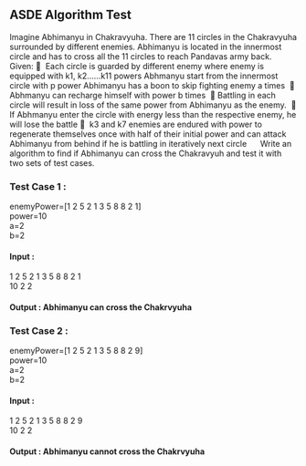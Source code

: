 ## ASDE Algorithm Test

Imagine Abhimanyu in Chakravyuha. There are 11 circles in the Chakravyuha surrounded by different enemies.
Abhimanyu is located in the innermost circle and has to cross all the 11 circles to reach Pandavas army back. 
 
Given:
  Each circle is guarded by different enemy where enemy is equipped with k1, k2……k11 powers
Abhmanyu start from the innermost circle with p power Abhimanyu has a boon to skip fighting enemy
a times 
 Abhmanyu can recharge himself with power b times 
 Battling in each circle will result in loss of the same power from Abhimanyu as the enemy. 
 If Abhmanyu enter the circle with energy less than the respective enemy, he will lose the battle
  k3 and k7 enemies are endured with power to regenerate themselves once with half of their initial
power and can attack Abhimanyu from behind if he is battling in iteratively next circle 
 
 
Write an algorithm to find if Abhimanyu can cross the Chakravyuh and test it with two sets of test cases.


### Test Case 1 : 
enemyPower=[1 2 5 2 1 3 5 8 8 2 1] </br>
power=10 </br>
a=2 </br>
b=2 </br>

#### Input : 
1 2 5 2 1 3 5 8 8 2 1 </br>
10  2  2

#### Output : Abhimanyu can cross the Chakrvyuha

### Test Case 2 : 
enemyPower=[1 2 5 2 1 3 5 8 8 2 9] </br>
power=10 </br>
a=2 </br>
b=2 </br>

#### Input : 
1 2 5 2 1 3 5 8 8 2 9 </br>
10  2  2

#### Output : Abhimanyu cannot cross the Chakrvyuha
